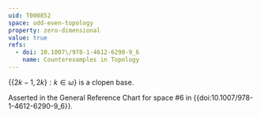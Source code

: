 ```yaml
---
uid: T000852
space: odd-even-topology
property: zero-dimensional
value: true
refs:
  - doi: 10.1007\/978-1-4612-6290-9_6
    name: Counterexamples in Topology
---
```

$\{\{2k-1,2k\}:k \in \omega\}$ is a clopen base.

Asserted in the General Reference Chart for space #6 in
{{doi:10.1007\/978-1-4612-6290-9_6}}.
